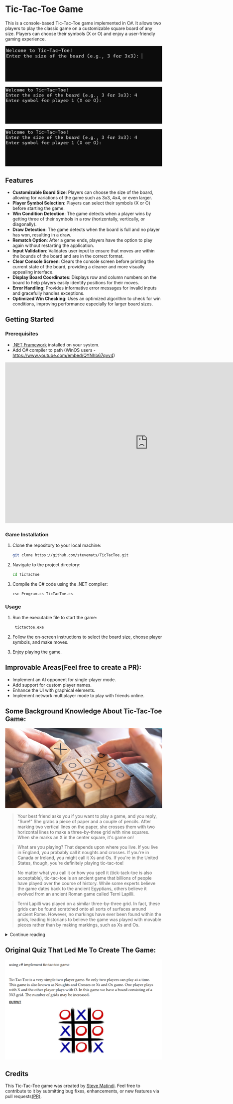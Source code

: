 # Tic-Tac-Toe Game

This is a console-based Tic-Tac-Toe game implemented in C#. It allows two players to play the classic game on a customizable square board of any size. Players can choose their symbols (X or O) and enjoy a user-friendly gaming experience.

![alt text](./images/welcome.png)

![alt text](./images/boardSize.png)

![alt text](./images/boardSize.png)

## Features

- **Customizable Board Size**: Players can choose the size of the board, allowing for variations of the game such as 3x3, 4x4, or even larger.
- **Player Symbol Selection**: Players can select their symbols (X or O) before starting the game.
- **Win Condition Detection**: The game detects when a player wins by getting three of their symbols in a row (horizontally, vertically, or diagonally).
- **Draw Detection**: The game detects when the board is full and no player has won, resulting in a draw.
- **Rematch Option**: After a game ends, players have the option to play again without restarting the application.
- **Input Validation**: Validates user input to ensure that moves are within the bounds of the board and are in the correct format.
- **Clear Console Screen**: Clears the console screen before printing the current state of the board, providing a cleaner and more visually appealing interface.
- **Display Board Coordinates**: Displays row and column numbers on the board to help players easily identify positions for their moves.
- **Error Handling**: Provides informative error messages for invalid inputs and gracefully handles exceptions.
- **Optimized Win Checking**: Uses an optimized algorithm to check for win conditions, improving performance especially for larger board sizes.

## Getting Started

### Prerequisites

- [.NET Framework](https://dotnet.microsoft.com/download) installed on your system.
- Add C# compiler to path (WinOS users - https://www.youtube.com/embed/QYNhb67qvv4)

<iframe width="916" height="515" src="https://www.youtube.com/embed/QYNhb67qvv4" title="How to set the path of the C# compiler(CSC) on Windows 11 and 10 to compile C# programs on CMD" frameborder="0" allow="accelerometer; autoplay; clipboard-write; encrypted-media; gyroscope; picture-in-picture; web-share" allowfullscreen></iframe>

### Game Installation

1. Clone the repository to your local machine:

   ```sh
   git clone https://github.com/stevemats/TicTacToe.git
   ```

2. Navigate to the project directory:

   ```sh
   cd TicTacToe
   ```

3. Compile the C# code using the .NET compiler:
   ```sh
   csc Program.cs TicTacToe.cs
   ```

### Usage

1. Run the executable file to start the game:

   ```sh
    tictactoe.exe
   ```

2. Follow the on-screen instructions to select the board size, choose player symbols, and make moves.

3. Enjoy playing the game.

## Improvable Areas(Feel free to create a PR):

- Implement an AI opponent for single-player mode.
- Add support for custom player names.
- Enhance the UI with graphical elements.
- Implement network multiplayer mode to play with friends online.

## Some Background Knowledge About Tic-Tac-Toe Game:

![alt text](./images/ttt.jpg)

> Your best friend asks you if you want to play a game, and you reply, "Sure!" She grabs a piece of paper and a couple of pencils. After marking two vertical lines on the paper, she crosses them with two horizontal lines to make a three-by-three grid with nine squares. When she marks an X in the center square, it's game on!

> What are you playing? That depends upon where you live. If you live in England, you probably call it noughts and crosses. If you're in Canada or Ireland, you might call it Xs and Os. If you're in the United States, though, you're definitely playing tic-tac-toe!

> No matter what you call it or how you spell it (tick-tack-toe is also acceptable), tic-tac-toe is an ancient game that billions of people have played over the course of history. While some experts believe the game dates back to the ancient Egyptians, others believe it evolved from an ancient Roman game called Terni Lapilli.

> Terni Lapilli was played on a similar three-by-three grid. In fact, these grids can be found scratched onto all sorts of surfaces around ancient Rome. However, no markings have ever been found within the grids, leading historians to believe the game was played with movable pieces rather than by making markings, such as Xs and Os.

<details>
  <summary>Continue reading</summary>

> Experts believe the name tic-tac-toe came about sometime in the 1800s. That's when a popular game called either "ticktack" or "tic-tac-toe" was played by blindly throwing a pencil at a slate marked with numbers. Your score was tallied by counting the numbers hit with the pencil. This game is no longer played today, but its name survives nonetheless. Historians believe the name derived from the sound the pencil made when it hit the slate.

> The modern game we know as tic-tac-toe is played on a nine-square grid created by drawing lines to create three horizontal rows and three vertical columns. With X going first, players alternate marking the squares with Xs and Os, trying to achieve three marks in a row either horizontally, vertically, or diagonally.

> Tic-tac-toe is interesting to mathematicians, because its small grid and simple game play can be used to teach simple mathematical principles, such as probability. For example, did you realize that there are 362,800 unique ways to place Xs and Os into the grid?

> Of those combinations, 255,168 of them are possible winning combinations. However, if you eliminate all the symmetrical combinations, there are only 138 unique winning combinations. With this few winning combinations, tic-tac-toe is a relatively easy game to play, making it popular with children. Most players quickly learn that two good tic-tac-toe players will settle into playing to a draw repeatedly. [//Source: Wonderpolis](https://wonderopolis.org/wonder/how-old-is-tic-tac-toe)

</details>

## Original Quiz That Led Me To Create The Game:

![quiz for this game ](./images/Quiz.png)

## Credits

This Tic-Tac-Toe game was created by [Steve Matindi](https://github.com/stevemats/TicTacToe). Feel free to contribute to it by submitting bug fixes, enhancements, or new features via pull requests[(PR)](https://docs.github.com/en/pull-requests/collaborating-with-pull-requests/proposing-changes-to-your-work-with-pull-requests/creating-a-pull-request).
